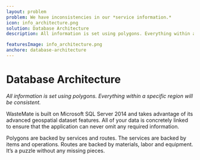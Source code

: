 ```yaml
---
layout: problem
problem: We have inconsistencies in our *service information.*
icon: info_architecture.png
solution: Database Architecture
description: All information is set using polygons. Everything within a specific region will be consistent.

featuresImage: info_architecture.png
anchore: database-architecture
---
```


# Database Architecture #

*All information is set using polygons. Everything within a specific region will be consistent.*

WasteMate is built on Microsoft SQL Server 2014 and takes advantage of its advanced geospatial dataset features. All of your data is concretely linked to ensure that the application can never omit any required information.

Polygons are backed by services and routes. The services are backed by items and operations. Routes are backed by materials, labor and equipment. It’s a puzzle without any missing pieces.
